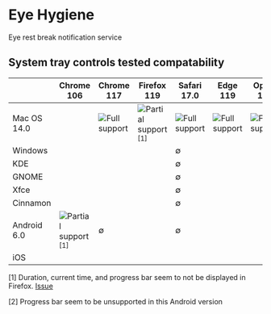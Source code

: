 # Eye Hygiene

Eye rest break notification service

## System tray controls tested compatability

|             | Chrome 106                                      | Chrome 117                 | Firefox 119                                     | Safari 17.0                | Edge 119                   | Opera 104                  |
|-------------|-------------------------------------------------|----------------------------|-------------------------------------------------|----------------------------|----------------------------|----------------------------|
| Mac OS 14.0 |                                                 | ![Full support][full-icon] | ![Partial support][partial-icon] <sup>[1]</sup> | ![Full support][full-icon] | ![Full support][full-icon] | ![Full support][full-icon] |
| Windows     |                                                 |                            |                                                 | ∅                          |                            |                            |
| KDE         |                                                 |                            |                                                 | ∅                          |                            |                            |
| GNOME       |                                                 |                            |                                                 | ∅                          |                            |                            |
| Xfce        |                                                 |                            |                                                 | ∅                          |                            |                            |
| Cinnamon    |                                                 |                            |                                                 | ∅                          |                            |                            |
| Android 6.0 | ![Partial support][partial-icon] <sup>[1]</sup> | ∅                          |                                                 | ∅                          |                            |                            |
| iOS         |                                                 |                            |                                                 |                            |                            |                            |

[1] Duration, current time, and progress bar seem to not be displayed in
Firefox. [Issue](https://bugzilla.mozilla.org/show_bug.cgi?id=1864301)

[2] Progress bar seem to be unsupported in this Android version

[full-icon]: https://firebasestorage.googleapis.com/v0/b/eye-hygiene.appspot.com/o/check-square-svgrepo-com.svg?alt=media&token=92b5210f-a4e2-4b13-8111-87aac107fe04

[partial-icon]: https://firebasestorage.googleapis.com/v0/b/eye-hygiene.appspot.com/o/partial-support-icon.svg?alt=media&token=977c8117-77fb-43eb-8b39-5e78d8c69076
